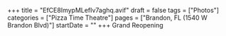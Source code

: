 +++
title = "EfCE8ImypMLefIv7aghq.avif"
draft = false
tags = ["Photos"]
categories = ["Pizza Time Theatre"]
pages = ["Brandon, FL (1540 W Brandon Blvd)"]
startDate = ""
+++
Grand Reopening
